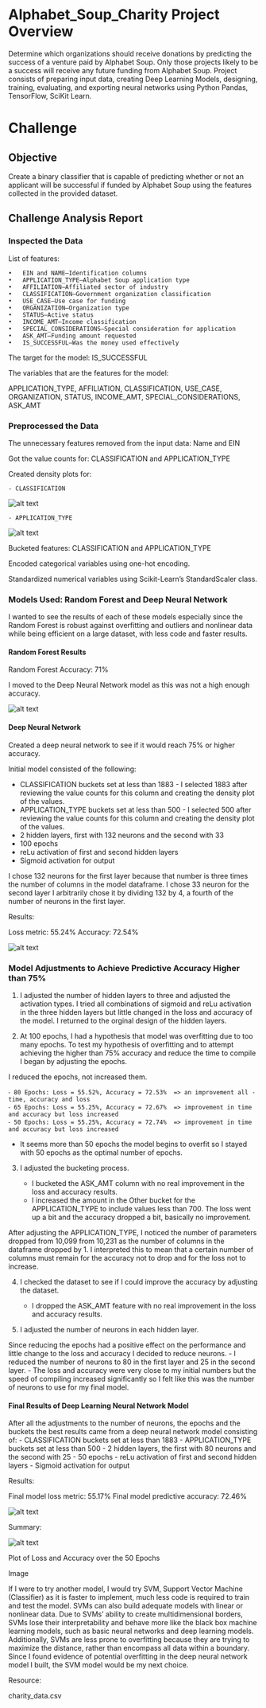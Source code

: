 # Alphabet_Soup_Charity Project Overview

Determine which organizations should receive donations by predicting the success of a venture paid by Alphabet Soup. Only those projects likely to be a success will receive any future funding from Alphabet Soup. Project consists of preparing input data, creating Deep Learning Models, designing, training, evaluating, and exporting neural networks using Python Pandas, TensorFlow, SciKit Learn.


# Challenge

## Objective

Create a binary classifier that is capable of predicting whether or not an applicant will be successful if funded by Alphabet Soup using the features collected in the provided dataset.

## Challenge Analysis Report

### Inspected the Data
List of features:

	•	EIN and NAME—Identification columns
	•	APPLICATION_TYPE—Alphabet Soup application type
	•	AFFILIATION—Affiliated sector of industry
	•	CLASSIFICATION—Government organization classification
	•	USE_CASE—Use case for funding
	•	ORGANIZATION—Organization type
	•	STATUS—Active status
	•	INCOME_AMT—Income classification
	•	SPECIAL_CONSIDERATIONS—Special consideration for application
	•	ASK_AMT—Funding amount requested
	•	IS_SUCCESSFUL—Was the money used effectively

The target for the model: IS_SUCCESSFUL

The variables that are the features for the model: 

APPLICATION_TYPE, AFFILIATION, CLASSIFICATION, USE_CASE, ORGANIZATION, STATUS, INCOME_AMT, SPECIAL_CONSIDERATIONS, ASK_AMT

### Preprocessed the Data

The unnecessary features removed from the input data: Name and EIN

Got the value counts for:  CLASSIFICATION and APPLICATION_TYPE 


Created density plots for:

	- CLASSIFICATION 
	
![alt text](https://github.com/Al-Huneidi/Alphabet_Soup_Charity/blob/master/Screenshots/Preprocessing/plt_Class_density.png)
	
	
	
	- APPLICATION_TYPE 

![alt text](https://github.com/Al-Huneidi/Alphabet_Soup_Charity/blob/master/Screenshots/Preprocessing/plt_App_density.png)
	
	
	
Bucketed features: CLASSIFICATION and APPLICATION_TYPE

Encoded categorical variables using one-hot encoding. 

Standardized numerical variables using Scikit-Learn’s StandardScaler class.


### Models Used: Random Forest and Deep Neural Network

I wanted to see the results of each of these models especially since the Random Forest is robust against overfitting and outliers and nonlinear data while being efficient on a large dataset, with less code and faster results.	

#### Random Forest Results

Random Forest Accuracy: 71%  

I moved to the Deep Neural Network model as this was not a high enough accuracy.

![alt text](https://github.com/Al-Huneidi/Alphabet_Soup_Charity/blob/master/Screenshots/132_33_Deep_NN/Random_Forest_accuracy.png)


#### Deep Neural Network

Created a deep neural network to see if it would reach 75% or higher accuracy.

Initial model consisted of  the following:

- CLASSIFICATION buckets set at less than 1883 - I selected 1883 after reviewing the value counts for this column and creating the density plot of the values.
- APPLICATION_TYPE buckets set at less than 500 - I selected 500 after reviewing the value counts for this column and creating the density plot of the values.
- 2 hidden layers, first with 132 neurons and the second with 33
- 100 epochs
- reLu activation of first and second hidden layers
- Sigmoid activation for output

I chose 132 neurons for the first layer because that number is three times the number of columns in the model dataframe.  I chose 33 neuron for the second layer I arbitrarily chose it by dividing 132 by 4, a fourth of the number of neurons in the first layer. 

Results:

Loss metric: 55.24%	Accuracy: 72.54% 

![alt text](https://github.com/Al-Huneidi/Alphabet_Soup_Charity/blob/master/Screenshots/132_33_Deep_NN/Final_loss_accuracy.png)
	

### Model Adjustments to Achieve Predictive Accuracy Higher than 75%

1. I adjusted the number of hidden layers to three and adjusted the activation types.  I tried all combinations of sigmoid and reLu activation in the three hidden layers but little changed in the loss and accuracy of the model.  I returned to the orginal design of the hidden layers. 


2. At 100 epochs, I had a hypothesis that model was overfitting due to too many epochs. To test my hypothesis of overfitting and to attempt achieving the higher than 75% accuracy and reduce the time to compile I began by adjusting the epochs.

I reduced the epochs, not increased them.

	⁃ 80 Epochs: Loss = 55.52%, Accuracy = 72.53%  => an improvement all - time, accuracy and loss
	⁃ 65 Epochs: Loss = 55.25%, Accuracy = 72.67%  => improvement in time and accuracy but loss increased
	⁃ 50 Epochs: Loss = 55.25%, Accuracy = 72.74%  => improvement in time and accuracy but loss increased
  
* It seems more than 50 epochs the model begins to overfit so I stayed with 50 epochs as the optimal number of epochs.

3. I adjusted the bucketing process.

	- I bucketed the ASK_AMT column with no real improvement in the loss and accuracy results.
	- I increased the amount in the Other bucket for the APPLICATION_TYPE to include values less than 700.  The loss went up a bit and the accuracy dropped a bit, basically no improvement. 
	
After adjusting the APPLICATION_TYPE, I noticed the number of parameters dropped from 10,099 from 10,231 as the number of columns in the dataframe dropped by 1.  I interpreted this to mean that a certain number of columns must remain for the accuracy not to drop and for the loss not to increase. 


4. I checked the dataset to see if I could improve the accuracy by adjusting the dataset.

	- I dropped the ASK_AMT feature with no real improvement in the loss and accuracy results.
  
5. I adjusted the number of neurons in each hidden layer.  

Since reducing the epochs had a positive effect on the performance and little change to the loss and accuracy I decided to reduce neurons.
	- I reduced the number of neurons to 80 in the first layer and 25 in the second layer.
	- The loss and accuracy were very close to my initial numbers but the speed of compiling increased significantly so I felt like this was the number of neurons to use for my final model.
		



#### Final Results of Deep Learning Neural Network Model

After all the adjustments to the number of neurons, the epochs and the buckets the best results came from a deep neural network model consisting of:
	- CLASSIFICATION buckets set at less than 1883
	- APPLICATION_TYPE buckets set at less than 500
	- 2 hidden layers, the first with 80 neurons and the second with 25
	- 50 epochs
	- reLu activation of first and second hidden layers
	- Sigmoid activation for output

Results:

Final model loss metric: 55.17%	Final model predictive accuracy: 72.46% 

![alt text](https://github.com/Al-Huneidi/Alphabet_Soup_Charity/blob/master/Screenshots/80_25_Deep_NN/loss_accuracy.png)


Summary: 

![alt text](https://github.com/Al-Huneidi/Alphabet_Soup_Charity/blob/master/Screenshots/80_25_Deep_NN/Summary.png)


Plot of Loss and Accuracy over the 50 Epochs 

Image


If I were to try another model, I would try SVM, Support Vector Machine (Classifier) as it is faster to implement, much less code is required to train and test the model. SVMs can also build adequate models with linear or nonlinear data. Due to SVMs’ ability to create multidimensional borders, SVMs lose their interpretability and behave more like the black box machine learning models, such as basic neural networks and deep learning models.  Additionally, SVMs are less prone to overfitting because they are trying to maximize the distance, rather than encompass all data within a boundary.  Since I found evidence of potential overfitting in the deep neural network model I built, the SVM model would be my next choice.


Resource:

charity_data.csv
